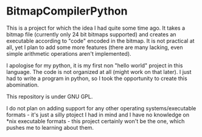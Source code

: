 # BitmapCompilerPython

This is a project for which the idea I had quite some time ago.
It takes a bitmap file (currently only 24 bit bitmaps supported) and creates an executable according to "code" encoded in the bitmap.
It is not practical at all, yet I plan to add some more features (there are many lacking, even simple arithmetic operations aren't implemented).

I apologise for my python, it is my first non "hello world" project in this language. The code is not organized at all (might work on that later).
I just had to write a program in python, so I took the opportunity to create this abomination.

This repository is under GNU GPL.

I do not plan on adding support for any other operating systems/executable formats - it's just a silly ptoject I had in mind and I have no knowledge on *nix executable formats - this project certainly won't be the one, which pushes me to learning about them. 
